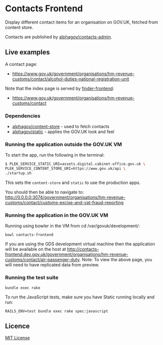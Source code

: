 # Contacts Frontend

Display different contact items for an organisation on GOV.UK, fetched from
content store.

Contacts are published by [alphagov/contacts-admin](https://github.com/alphagov/contacts-admin).

## Live examples

A contact page:
- https://www.gov.uk/government/organisations/hm-revenue-customs/contact/alcohol-duties-national-registration-unit

Note that the index page is served by
[finder-frontend](https://github.com/alphagov/finder-frontend):
- https://www.gov.uk/government/organisations/hm-revenue-customs/contact

### Dependencies

- [alphagov/content-store](https://github.com/alphagov/content-store) - used to
  fetch contacts
- [alphagov/static](https://github.com/alphagov/static) - applies the GOV.UK
  look and feel

### Running the application outside the GOV.UK VM

To start the app, run the following in the terminal:

```bash
$ PLEK_SERVICE_STATIC_URI=assets.digital.cabinet-office.gov.uk \
PLEK_SERVICE_CONTENT_STORE_URI=https://www.gov.uk/api \
./startup.sh
```

This sets the `content-store` and `static` to use the production apps.

You should then be able to navigate to:
http://0.0.0.0:3074/government/organisations/hm-revenue-customs/contact/customs-excise-and-vat-fraud-reporting


### Running the application in the GOV.UK VM

Running using bowler in the VM from cd /var/govuk/development/:

```
bowl contacts-frontend
```

If you are using the GDS development virtual machine then the application will be available on the host at http://contacts-frontend.dev.gov.uk/government/organisations/hm-revenue-customs/contact/air-passenger-duty.
Note: To view the above page, you will need to have replicated data from preview.

### Running the test suite

`bundle exec rake`

To run the JavaScript tests, make sure you have Static running locally and run:

```
RAILS_ENV=test bundle exec rake spec:javascript
```

## Licence

[MIT License](LICENCE)
